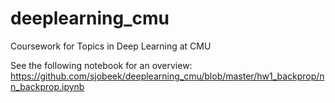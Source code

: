 # deeplearning_cmu
Coursework for Topics in Deep Learning at CMU

See the following notebook for an overview:
https://github.com/sjobeek/deeplearning_cmu/blob/master/hw1_backprop/nn_backprop.ipynb
